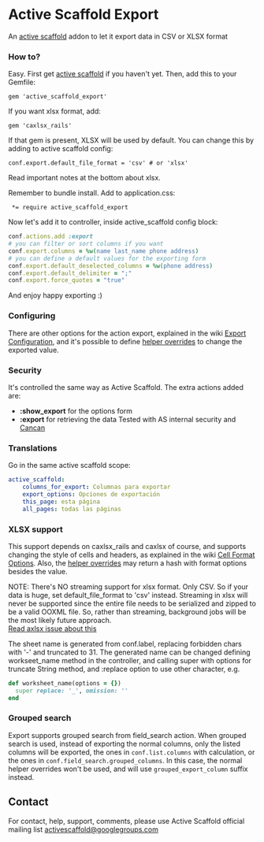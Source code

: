 # Active Scaffold Export
An [active scaffold](https://github.com/activescaffold/active_scaffold) addon to let it export data in CSV or XLSX format

### How to?
Easy. First get [active scaffold](https://github.com/activescaffold/active_scaffold) if you haven't yet. 
Then, add this to your Gemfile:
```
gem 'active_scaffold_export'
```

If you want xlsx format, add:
```
gem 'caxlsx_rails'
```

If that gem is present, XLSX will be used by default. 
You can change this by adding to active scaffold config:
```
conf.export.default_file_format = 'csv' # or 'xlsx' 
```

Read important notes at the bottom about xlsx.

Remember to bundle install.
Add to application.css:
```
 *= require active_scaffold_export
```

Now let's add it to controller, inside active_scaffold config block:
```ruby
conf.actions.add :export
# you can filter or sort columns if you want
conf.export.columns = %w(name last_name phone address) 
# you can define a default values for the exporting form
conf.export.default_deselected_columns = %w(phone address)
conf.export.default_delimiter = ";"
conf.export.force_quotes = "true"
```
And enjoy happy exporting :)

### Configuring

There are other options for the action export, explained in the wiki [Export Configuration](https://github.com/activescaffold/active_scaffold_export/wiki/Export-Configuration),
and it's possible to define [helper overrides](https://github.com/activescaffold/active_scaffold_export/wiki/Helper-Overrides) to change the exported value.

### Security
It's controlled the same way as Active Scaffold. The extra actions added are:
* **:show_export** for the options form
* **:export** for retrieving the data
Tested with AS internal security and [Cancan](https://github.com/ryanb/cancan)

### Translations 
Go in the same active scaffold scope:
```yaml
active_scaffold:
    columns_for_export: Columnas para exportar
    export_options: Opciones de exportación
    this_page: esta página
    all_pages: todas las páginas 
```

### XLSX support 
This support depends on caxlsx_rails and caxlsx of course, and supports changing the style of cells and headers, as explained 
in the wiki [Cell Format Options](https://github.com/activescaffold/active_scaffold_export/wiki/Cell-Format-Options). Also,
the [helper overrides](https://github.com/activescaffold/active_scaffold_export/wiki/Helper-Overrides#column-helper) may return
a hash with format options besides the value.

NOTE: There's NO streaming support for xlsx format. Only CSV. So if your data is huge, set default_file_format to 'csv' instead.
Streaming in xlsx will never be supported since the entire file needs to be serialized and zipped to be a valid OOXML file. 
So, rather than streaming, background jobs will be the most likely future approach.  
[Read axlsx issue about this](https://github.com/randym/axlsx/issues/169#issuecomment-13252750)

The sheet name is generated from conf.label, replacing forbidden chars with '-' and truncated to 31. The generated name can be changed defining workseet_name method in the controller, and calling super with options for truncate String method, and :replace option to use other character, e.g.

```ruby
def worksheet_name(options = {})
  super replace: '_', omission: ''
end
```

### Grouped search

Export supports grouped search from field_search action. When grouped search is used, instead of exporting the normal columns, only the listed columns will be exported, the ones in `conf.list.columns` with calculation, or the ones in `conf.field_search.grouped_columns`. In this case, the normal helper overrides won't be used, and will use `grouped_export_column` suffix instead.

## Contact

For contact, help, support, comments, please use Active Scaffold official mailing list  activescaffold@googlegroups.com

